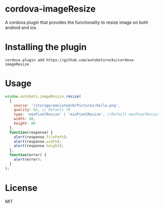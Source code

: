# cordova-imageResize
A cordova plugin that provides the functionality to resize image on both android and ios.

# Installing the plugin

```shell
cordova plugin add https://github.com/autobotsrocks/cordova-imageResize
```

# Usage

```javascript
window.autobots.imageResize.resize(
  {
    source: '/storage/emulated/0/Pictures/hello.png',
    quality: 65, // Default 70
    type: 'maxPixelResize' | 'minPixelResize', //Default maxPixelResize
    width: 80,
    height: 80
  },
  function(response) {
    alert(response.filePath);
    alert(response.width);
    alert(response.height);
  },
  function(error) {
    alert(error);
  }
);
```

# License

MIT
